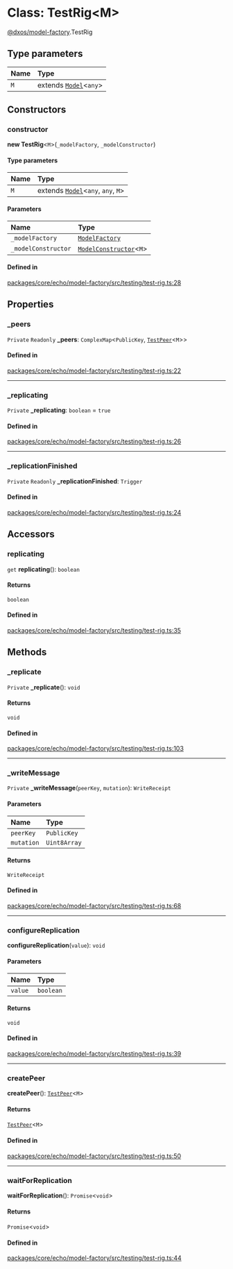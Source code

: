 # Class: TestRig<M\>

[@dxos/model-factory](../modules/dxos_model_factory.md).TestRig

## Type parameters

| Name | Type |
| :------ | :------ |
| `M` | extends [`Model`](dxos_model_factory.Model.md)<`any`\> |

## Constructors

### constructor

**new TestRig**<`M`\>(`_modelFactory`, `_modelConstructor`)

#### Type parameters

| Name | Type |
| :------ | :------ |
| `M` | extends [`Model`](dxos_model_factory.Model.md)<`any`, `any`, `M`\> |

#### Parameters

| Name | Type |
| :------ | :------ |
| `_modelFactory` | [`ModelFactory`](dxos_model_factory.ModelFactory.md) |
| `_modelConstructor` | [`ModelConstructor`](../types/dxos_model_factory.ModelConstructor.md)<`M`\> |

#### Defined in

[packages/core/echo/model-factory/src/testing/test-rig.ts:28](https://github.com/dxos/dxos/blob/main/packages/core/echo/model-factory/src/testing/test-rig.ts#L28)

## Properties

### \_peers

 `Private` `Readonly` **\_peers**: `ComplexMap`<`PublicKey`, [`TestPeer`](dxos_model_factory.TestPeer.md)<`M`\>\>

#### Defined in

[packages/core/echo/model-factory/src/testing/test-rig.ts:22](https://github.com/dxos/dxos/blob/main/packages/core/echo/model-factory/src/testing/test-rig.ts#L22)

___

### \_replicating

 `Private` **\_replicating**: `boolean` = `true`

#### Defined in

[packages/core/echo/model-factory/src/testing/test-rig.ts:26](https://github.com/dxos/dxos/blob/main/packages/core/echo/model-factory/src/testing/test-rig.ts#L26)

___

### \_replicationFinished

 `Private` `Readonly` **\_replicationFinished**: `Trigger`

#### Defined in

[packages/core/echo/model-factory/src/testing/test-rig.ts:24](https://github.com/dxos/dxos/blob/main/packages/core/echo/model-factory/src/testing/test-rig.ts#L24)

## Accessors

### replicating

`get` **replicating**(): `boolean`

#### Returns

`boolean`

#### Defined in

[packages/core/echo/model-factory/src/testing/test-rig.ts:35](https://github.com/dxos/dxos/blob/main/packages/core/echo/model-factory/src/testing/test-rig.ts#L35)

## Methods

### \_replicate

`Private` **_replicate**(): `void`

#### Returns

`void`

#### Defined in

[packages/core/echo/model-factory/src/testing/test-rig.ts:103](https://github.com/dxos/dxos/blob/main/packages/core/echo/model-factory/src/testing/test-rig.ts#L103)

___

### \_writeMessage

`Private` **_writeMessage**(`peerKey`, `mutation`): `WriteReceipt`

#### Parameters

| Name | Type |
| :------ | :------ |
| `peerKey` | `PublicKey` |
| `mutation` | `Uint8Array` |

#### Returns

`WriteReceipt`

#### Defined in

[packages/core/echo/model-factory/src/testing/test-rig.ts:68](https://github.com/dxos/dxos/blob/main/packages/core/echo/model-factory/src/testing/test-rig.ts#L68)

___

### configureReplication

**configureReplication**(`value`): `void`

#### Parameters

| Name | Type |
| :------ | :------ |
| `value` | `boolean` |

#### Returns

`void`

#### Defined in

[packages/core/echo/model-factory/src/testing/test-rig.ts:39](https://github.com/dxos/dxos/blob/main/packages/core/echo/model-factory/src/testing/test-rig.ts#L39)

___

### createPeer

**createPeer**(): [`TestPeer`](dxos_model_factory.TestPeer.md)<`M`\>

#### Returns

[`TestPeer`](dxos_model_factory.TestPeer.md)<`M`\>

#### Defined in

[packages/core/echo/model-factory/src/testing/test-rig.ts:50](https://github.com/dxos/dxos/blob/main/packages/core/echo/model-factory/src/testing/test-rig.ts#L50)

___

### waitForReplication

**waitForReplication**(): `Promise`<`void`\>

#### Returns

`Promise`<`void`\>

#### Defined in

[packages/core/echo/model-factory/src/testing/test-rig.ts:44](https://github.com/dxos/dxos/blob/main/packages/core/echo/model-factory/src/testing/test-rig.ts#L44)
